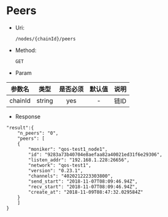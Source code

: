 
# Peers

* Uri:

   `/nodes/{chainId}/peers`

* Method:

    `GET`

* Param

| 参数名   |      类型      |是否必须|默认值|说明|
|----------|:-------------:|:-----:|:---:|:--:|
| chainId | string | yes | - | 链ID|

* Response
```
"result":{
    "n_peers": "0",
    "peers": [
    {
        "moniker": "qos-test1_node1",
        "id": "9283a73b40704e8aefaa82a40021ed31f6e29306",
        "listen_addr": "192.168.1.228:26656",
        "network": "qos-test1",
        "version": "0.23.1",
        "channels": "4020212223303800",
        "send_start": "2018-11-07T08:09:46.94Z",
        "recv_start": "2018-11-07T08:09:46.94Z",
        "create_at": "2018-11-09T08:47:32.029584Z"
    }
    ]
}
```
